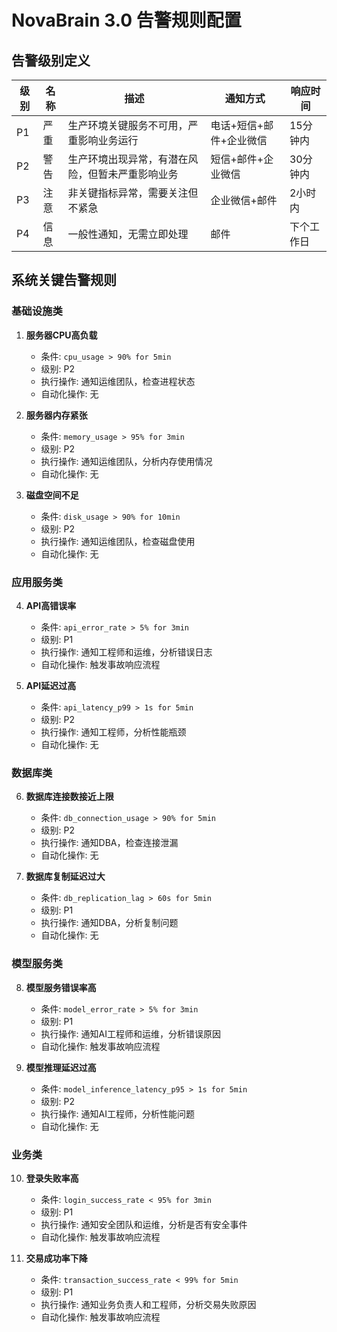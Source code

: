 # NovaBrain 3.0 告警规则配置

## 告警级别定义

| 级别 | 名称 | 描述 | 通知方式 | 响应时间 |
|------|------|------|----------|----------|
| P1 | 严重 | 生产环境关键服务不可用，严重影响业务运行 | 电话+短信+邮件+企业微信 | 15分钟内 |
| P2 | 警告 | 生产环境出现异常，有潜在风险，但暂未严重影响业务 | 短信+邮件+企业微信 | 30分钟内 |
| P3 | 注意 | 非关键指标异常，需要关注但不紧急 | 企业微信+邮件 | 2小时内 |
| P4 | 信息 | 一般性通知，无需立即处理 | 邮件 | 下个工作日 |

## 系统关键告警规则

### 基础设施类

1. **服务器CPU高负载**
   - 条件: `cpu_usage > 90% for 5min`
   - 级别: P2
   - 执行操作: 通知运维团队，检查进程状态
   - 自动化操作: 无

2. **服务器内存紧张**
   - 条件: `memory_usage > 95% for 3min`
   - 级别: P2
   - 执行操作: 通知运维团队，分析内存使用情况
   - 自动化操作: 无

3. **磁盘空间不足**
   - 条件: `disk_usage > 90% for 10min`
   - 级别: P2
   - 执行操作: 通知运维团队，检查磁盘使用
   - 自动化操作: 无

### 应用服务类

4. **API高错误率**
   - 条件: `api_error_rate > 5% for 3min`
   - 级别: P1
   - 执行操作: 通知工程师和运维，分析错误日志
   - 自动化操作: 触发事故响应流程

5. **API延迟过高**
   - 条件: `api_latency_p99 > 1s for 5min`
   - 级别: P2
   - 执行操作: 通知工程师，分析性能瓶颈
   - 自动化操作: 无

### 数据库类

6. **数据库连接数接近上限**
   - 条件: `db_connection_usage > 90% for 5min`
   - 级别: P2
   - 执行操作: 通知DBA，检查连接泄漏
   - 自动化操作: 无

7. **数据库复制延迟过大**
   - 条件: `db_replication_lag > 60s for 5min`
   - 级别: P1
   - 执行操作: 通知DBA，分析复制问题
   - 自动化操作: 无

### 模型服务类

8. **模型服务错误率高**
   - 条件: `model_error_rate > 5% for 3min`
   - 级别: P1
   - 执行操作: 通知AI工程师和运维，分析错误原因
   - 自动化操作: 触发事故响应流程

9. **模型推理延迟过高**
   - 条件: `model_inference_latency_p95 > 1s for 5min`
   - 级别: P2
   - 执行操作: 通知AI工程师，分析性能问题
   - 自动化操作: 无

### 业务类

10. **登录失败率高**
    - 条件: `login_success_rate < 95% for 3min`
    - 级别: P1
    - 执行操作: 通知安全团队和运维，分析是否有安全事件
    - 自动化操作: 触发事故响应流程

11. **交易成功率下降**
    - 条件: `transaction_success_rate < 99% for 5min`
    - 级别: P1
    - 执行操作: 通知业务负责人和工程师，分析交易失败原因
    - 自动化操作: 触发事故响应流程
